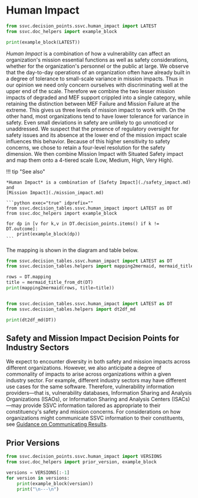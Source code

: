 # Human Impact

```python exec="true" idprefix=""
from ssvc.decision_points.ssvc.human_impact import LATEST
from ssvc.doc_helpers import example_block

print(example_block(LATEST))
```

*Human Impact* is a combination of how a vulnerability can affect an organization's mission essential functions as well as
safety considerations, whether for the organization's personnel or the public at large.
We observe that the day-to-day operations of an organization often have already built in a degree of tolerance to small-scale variance in mission impacts.
Thus in our opinion we need only concern ourselves with discriminating well at the upper end of the scale.
Therefore we combine the two lesser mission impacts of degraded and MEF support crippled into a single category, while retaining the distinction between MEF Failure and Mission Failure at the extreme.
This gives us three levels of mission impact to work with.
On the other hand, most organizations tend to have lower tolerance for variance in safety.
Even small deviations in safety are unlikely to go unnoticed or unaddressed.
We suspect that the presence of regulatory oversight for safety issues and its absence at the lower end of the mission impact scale influences this behavior.
Because of this higher sensitivity to safety concerns, we chose to retain a four-level resolution for the safety dimension.
We then combine Mission Impact with Situated Safety impact and map them onto a 4-tiered scale (Low, Medium, High, Very High).

!!! tip "See also"

    *Human Impact* is a combination of [Safety Impact](./safety_impact.md) and
    [Mission Impact](./mission_impact.md)

    ```python exec="true" idprefix=""
    from ssvc.decision_tables.ssvc.human_impact import LATEST as DT
    from ssvc.doc_helpers import example_block
    
    for dp in [v for k,v in DT.decision_points.items() if k != DT.outcome]:
        print(example_block(dp))
    ```

The mapping is shown in the diagram and table below.

```python exec="true" idprefix=""
from ssvc.decision_tables.ssvc.human_impact import LATEST as DT
from ssvc.decision_tables.helpers import mapping2mermaid, mermaid_title_from_dt

rows = DT.mapping
title = mermaid_title_from_dt(DT)
print(mapping2mermaid(rows, title=title))
```

```python exec="true" idprefix=""

from ssvc.decision_tables.ssvc.human_impact import LATEST as DT
from ssvc.decision_tables.helpers import dt2df_md

print(dt2df_md(DT))
```

[^1]: In pilot implementations of SSVC, we received feedback that organizations tend to think of mission and safety impacts as
if they were combined into a single factor: in other words, the priority increases regardless which of the two  impact factors was increased.
We therefore combine [Safety Impact](safety_impact.md) and
[Mission Impact](mission_impact.md) for deployers into a single *Human Impact* factor
as a dimension reduction step.

## Safety and Mission Impact Decision Points for Industry Sectors

We expect to encounter diversity in both safety and mission impacts across different organizations.
However, we also anticipate a degree of commonality of impacts to arise across organizations within a given industry sector.
For example, different industry sectors may have different use cases for the same software.
Therefore, vulnerability information providers&mdash;that is, vulnerability databases,
Information Sharing and Analysis Organizations (ISAOs), or Information Sharing and Analysis Centers (ISACs)&mdash;may
provide SSVC information tailored as appropriate to their constituency's safety and mission concerns.
For considerations on how organizations might communicate SSVC information to their constituents,
see [Guidance on Communicating Results](../../howto/bootstrap/use.md).

## Prior Versions

```python exec="true" idprefix=""
from ssvc.decision_points.ssvc.human_impact import VERSIONS
from ssvc.doc_helpers import prior_version, example_block

versions = VERSIONS[:-1]
for version in versions:
    print(example_block(version))
    print("\n---\n")
```
